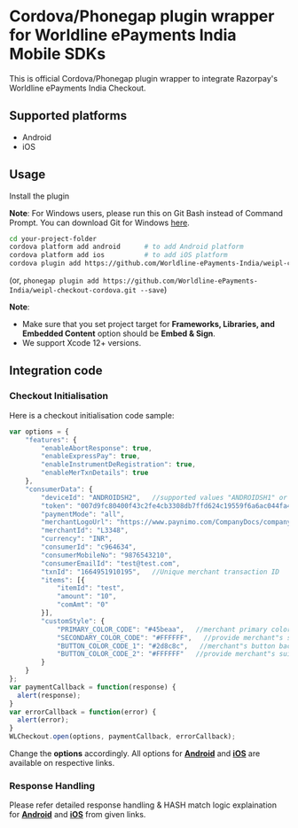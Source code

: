 # Cordova/Phonegap plugin wrapper for Worldline ePayments India Mobile SDKs

This is official Cordova/Phonegap plugin wrapper to integrate Razorpay's Worldline ePayments India Checkout.

## Supported platforms

- Android
- iOS

## Usage

Install the plugin

**Note**: For Windows users, please run this on Git Bash instead of Command Prompt. You can download Git for Windows [here](https://github.com/git-for-windows/git/releases/latest).

```bash
cd your-project-folder
cordova platform add android      # to add Android platform 
cordova platform add ios          # to add iOS platform
cordova plugin add https://github.com/Worldline-ePayments-India/weipl-checkout-cordova.git --save
```
(or, `phonegap plugin add https://github.com/Worldline-ePayments-India/weipl-checkout-cordova.git --save`)

**Note**:
- Make sure that you set project target for **Frameworks, Libraries, and Embedded Content** option should be **Embed & Sign**. 
- We support Xcode 12+ versions. 

## Integration code

### Checkout Initialisation

Here is a checkout initialisation code sample:

```js
var options = {
	"features": {
		"enableAbortResponse": true,
		"enableExpressPay": true,
		"enableInstrumentDeRegistration": true,
		"enableMerTxnDetails": true
	},
	"consumerData": {
		"deviceId": "ANDROIDSH2",	//supported values "ANDROIDSH1" or "ANDROIDSH2" for Android and supported values "iOSSH1" or "iOSSH2" for iOS
		"token": "007d9fc80400f43c2fe4cb3308db7ffd624c19559f6a6ac044fa4f34d10b1d7ffeee31b573f90f11e58f05cdf588de35ae7d4f9e78c1a30b4abc6c64fc026fad",
		"paymentMode": "all",
		"merchantLogoUrl": "https://www.paynimo.com/CompanyDocs/company-logo-vertical-light.png",  //provided merchant logo will be displayed
		"merchantId": "L3348",
		"currency": "INR",
		"consumerId": "c964634",
		"consumerMobileNo": "9876543210",
		"consumerEmailId": "test@test.com",
		"txnId": "1664951910195",   //Unique merchant transaction ID
		"items": [{
			"itemId": "test",
			"amount": "10",
			"comAmt": "0"
		}],
		"customStyle": {
			"PRIMARY_COLOR_CODE": "#45beaa",   //merchant primary color code
			"SECONDARY_COLOR_CODE": "#FFFFFF",   //provide merchant"s suitable color code
			"BUTTON_COLOR_CODE_1": "#2d8c8c",   //merchant"s button background color code
			"BUTTON_COLOR_CODE_2": "#FFFFFF"   //provide merchant"s suitable color code for button text
		}
	}
};
var paymentCallback = function(response) {
  alert(response);
}
var errorCallback = function(error) {
  alert(error);
}
WLCheckout.open(options, paymentCallback, errorCallback);
```

Change the **options** accordingly. All options for **[Android](https://www.paynimo.com/paynimocheckout/docs/?device=android)** and  **[iOS](https://www.paynimo.com/paynimocheckout/docs/?device=ios)** are available on respective links.


### Response Handling

Please refer detailed response handling & HASH match logic explaination for **[Android](https://www.paynimo.com/paynimocheckout/docs/?device=android)** and  **[iOS](https://www.paynimo.com/paynimocheckout/docs/?device=ios)** from given links.
